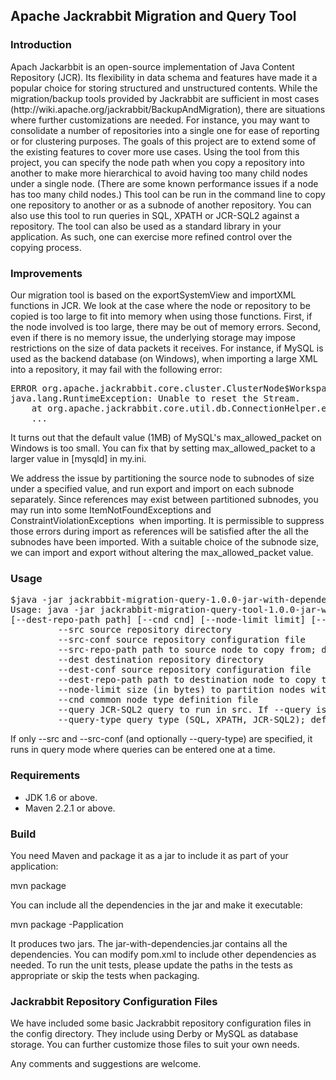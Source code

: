 <h2>Apache Jackrabbit Migration and Query Tool</h2>
<h3>Introduction</h3>
<p>Apach Jackarbbit is an open-source implementation of Java Content Repository (JCR). Its flexibility in data schema and
features have made it a popular choice for storing structured and unstructured contents.
While the migration/backup tools provided by Jackrabbit are sufficient in most cases (http://wiki.apache.org/jackrabbit/BackupAndMigration), there 
are situations where further customizations are needed.
For instance, you may want to consolidate a number of repositories into a single one for ease of reporting or for clustering purposes. The goals
of this project are to extend some of the existing features to cover more use cases.
Using the tool from this project, you can specify the node path when you copy a repository into another to make more hierarchical to avoid having too many child 
nodes under a single node. (There are some known performance issues if a node has too many child nodes.)
This tool can be run in the command line to copy one repository to another or as a subnode of another repository. 
You can also use this tool to run queries in SQL, XPATH or JCR-SQL2 against a repository. The tool can also be used as a standard library in your application. 
As such, one can exercise more refined control over the copying process.</p>
<h3>Improvements</h3>
<p>Our migration tool is based on the exportSystemView and importXML functions in JCR. We look at the case where the node or repository to be 
copied is too large to fit into memory when using those functions. First, if the node involved is too large, there may be out of memory errors.
Second, even if there is no memory issue, the underlying storage may impose restrictions on the size of data packets it receives. For instance, if 
MySQL is used as the backend database (on Windows), when importing a large XML into a repository, it may fail with the following error:</p>
<pre>
ERROR org.apache.jackrabbit.core.cluster.ClusterNode$WorkspaceUpdateChannel - Unexpected error while committing log entry.
java.lang.RuntimeException: Unable to reset the Stream.
	at org.apache.jackrabbit.core.util.db.ConnectionHelper.execute(ConnectionHelper.java:525)
    ...
</pre>
<p>  
It turns out that the default value (1MB) of MySQL's max_allowed_packet on Windows is too small. You can fix that by setting max_allowed_packet to a 
larger value in [mysqld] in my.ini.
</p>
<p>
We address the issue by partitioning the source node to subnodes of size under a specified value, and run export and import on 
each subnode separately.  Since references may exist between partitioned subnodes, you may run into some ItemNotFoundExceptions and ConstraintViolationExceptions 
when importing. It is permissible to suppress those errors during import as references will be satisfied after the all the subnodes have been imported. 
With a suitable choice of the subnode size, we can import and export without altering the max_allowed_packet value.
</p>
<h3>Usage</h3>
<pre>
$java -jar jackrabbit-migration-query-1.0.0-jar-with-dependencies.jar
Usage: java -jar jackrabbit-migration-query-tool-1.0.0-jar-with-dependencies.jar --src src --src-conf conf [--src-repo-path path] [--dest dest] [--dest-conf conf] 
[--dest-repo-path path] [--cnd cnd] [--node-limit limit] [--query query] [--query-type type]
         --src source repository directory
         --src-conf source repository configuration file
         --src-repo-path path to source node to copy from; default is "/"
         --dest destination repository directory
         --dest-conf source repository configuration file
         --dest-repo-path path to destination node to copy to; default is "/"
         --node-limit size (in bytes) to partition nodes with before copying. If it is not supplied, no partitioning is performed
         --cnd common node type definition file
         --query JCR-SQL2 query to run in src. If --query is specified, then --dest, --dest-conf, --dest-repo-path and --cnd will be ignored.
         --query-type query type (SQL, XPATH, JCR-SQL2); default is JCR-SQL2"
</pre>
If only --src and --src-conf (and optionally --query-type) are specified, it runs in query mode where queries can be entered one at a time.
       
<h3>Requirements</h3>
<ul>
<li>JDK 1.6 or above.</li>
<li>Maven 2.2.1 or above.</li>
</ul>

<h3>Build</h3> 
You need Maven and package it as a jar to include it as part of your application:

mvn package

You can include all the dependencies in the jar and make it executable:

mvn package -Papplication

It produces two jars. The jar-with-dependencies.jar contains all the dependencies. You can modify pom.xml to include other 
dependencies as needed. To run the unit tests, please update the paths in the tests as appropriate or skip the tests when packaging.


<h3>Jackrabbit Repository Configuration Files</h3>
<p>We have included some basic Jackrabbit repository configuration files in the config directory. They include using Derby or MySQL as database storage. You can further customize those files
to suit your own needs.</p>

<p>Any comments and suggestions are welcome.</p>

